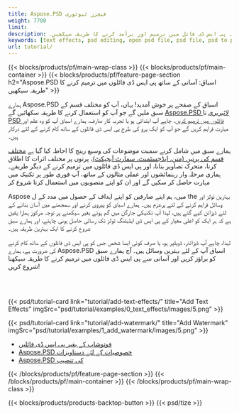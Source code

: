 ```yaml
---
title: Aspose.PSD فیچرز ٹیوٹوری
weight: 7700
limit: 
description: کوڈ کے ذریعہ پی ایس ڈی فائل میں ترمیم اور برآمد کرنے کا طریقہ سیکھیں۔
keywords: [text effects, psd editing, open psd file, psd file, psd to png, psd file format, PSD API, Aspose.PSD library, Aspose.PSD tutorial]
url: tutorial/
---
```


{{< blocks/products/pf/main-wrap-class >}}
{{< blocks/products/pf/main-container >}}
{{< blocks/products/pf/feature-page-section h2="Aspose.PSD اسباق: آسانی کے ساتھ پی ایس ڈی فائلوں میں ترمیم کرنے کا طریقہ سیکھیں" >}}

<p>
ہمارے Aspose.PSD اسباق کے صفحے پر خوش آمدید! یہاں، آپ کو مختلف قسم کے سبق ملیں گے جو آپ کو استعمال کرنے کا طریقہ سکھائیں گے <a href="https://www.nuget.org/packages/Aspose.PSD">Aspose.PSD لائبریری</a> تا <a href="https://products.aspose.app/psd/editor/">PSD فائلوں میں ترمیم کریں</a>. چاہے آپ ابتدائی ہو یا تجربہ کار صارف، ہمارے اسباق آپ کو وہ علم اور مہارت فراہم کریں گے جو آپ کو ایک پرو کی طرح پی ایس ڈی فائلوں کے ساتھ کام کرنے کے لئے درکار ہیں۔</p>
<p>
ہمارے سبق میں شامل کرنے سمیت موضوعات کی وسیع رینج کا احاطہ کیا گیا ہے <a href="https://docs.aspose.com/psd/net/layers-and-mask-information-section/">مختلف قسم کی پرتیں (متن، ایڈجسٹمنٹ، سمارٹ آبجیکٹ)</a>، پرتوں پر مختلف اثرات کا اطلاق کرنا، متحرک تصاویر بنانا، اور پی ایس ڈی فائلوں میں ترمیم کرنے کے دیگر طریقے۔ ہماری مرحلہ وار رہنمائشوں اور عملی مثالوں کے ساتھ، آپ فوری طور پر تکنیک میں مہارت حاصل کر سکیں گے اور ان کو اپنے منصوبوں میں استعمال کرنا شروع کر</p>
<p>
Aspose میں، ہم اپنے صارفین کو اپنے اہداف کے حصول میں مدد کے ل the بہترین ٹولز اور وسائل فراہم کرنے کے لئے پرعزم ہیں۔ ہمارے اسباق کو پیروی کرنے اور سمجھنے میں آسان بنانے کے لئے ڈیزائن کیے گئے ہیں، لہذا آپ تکنیکی جارگن میں گم ہوئے بغیر سیکھنے پر توجہ مرکوز ہمارا یقین ہے کہ ہر ایک کو اعلی معیار کے پی ایس ڈی ایڈیٹنگ ٹولز تک رسائی حاصل ہونی چاہئے، اور ہمارے سبق شروع کرنے کا ایک بہترین طریقہ ہیں۔</p>
<p>
لہذا، چاہے آپ ڈیزائنر، ڈویلپر ہو، یا صرف کوئی ایسا شخص جس کو پی ایس ڈی فائلوں کے ساتھ کام کرنے کی ضرورت ہے، ہمارے Aspose.PSD اسباق آپ کے لئے بہترین وسائل ہیں۔ آج ہمارے سبق کو براؤز کریں اور آسانی سے پی ایس ڈی فائلوں میں ترمیم کرنے کا طریقہ سیکھنا شروع کریں!</p>

<br />
<br />

{{< psd/tutorial-card link="tutorial/add-text-effects/" title="Add Text Effects" imgSrc="psd/tutorial/examples/0_text_effects/images/5.png" >}}

{{< psd/tutorial-card link="tutorial/add-watermark/" title="Add Watermark" imgSrc="psd/tutorial/examples/1_add_watermark/images/5.png" >}}


<div class="code-sample">
    <ul class="link-list">
        <li class="link-item"><a href="https://products.aspose.com/psd/view/">فوتوشاپ کے بغیر پی ایس ڈی فائلیں</a></li>
        <li class="link-item"><a href="https://docs.aspose.com/psd/net/features/">Aspose.PSD خصوصیات کے لئے دستاویزات</a></li>
        <li class="link-item"><a href="https://docs.aspose.com/psd/net/installation/">Aspose.PSD کی تنصیب</a></li>
    </ul>
</div>


{{< /blocks/products/pf/feature-page-section >}}
{{< /blocks/products/pf/main-container >}}
{{< /blocks/products/pf/main-wrap-class >}}

{{< blocks/products/products-backtop-button >}}
{{< psd/tize >}}
